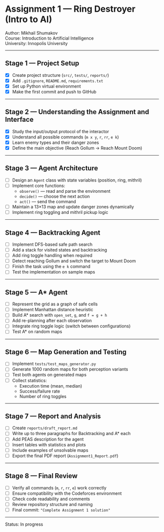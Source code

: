 # Assignment 1 — Ring Destroyer (Intro to AI)
Author: Mikhail Shumakov  
Course: Introduction to Artificial Intelligence  
University: Innopolis University  

---

## Stage 1 — Project Setup
- [x] Create project structure (`src/`, `tests/`, `reports/`)
- [x] Add `.gitignore`, `README.md`, `requirements.txt`
- [x] Set up Python virtual environment
- [x] Make the first commit and push to GitHub

---

## Stage 2 — Understanding the Assignment and Interface
- [x] Study the input/output protocol of the interactor
- [x] Understand all possible commands (`m x y`, `r`, `rr`, `e k`)
- [x] Learn enemy types and their danger zones
- [x] Define the main objective (Reach Gollum → Reach Mount Doom)

---

## Stage 3 — Agent Architecture
- [ ] Design an `Agent` class with state variables (position, ring, mithril)
- [ ] Implement core functions:
  - `observe()` — read and parse the environment
  - `decide()` — choose the next action
  - `act()` — send the command
- [ ] Maintain a 13×13 map and update danger zones dynamically
- [ ] Implement ring toggling and mithril pickup logic

---

## Stage 4 — Backtracking Agent
- [ ] Implement DFS-based safe path search
- [ ] Add a stack for visited states and backtracking
- [ ] Add ring toggle handling when required
- [ ] Detect reaching Gollum and switch the target to Mount Doom
- [ ] Finish the task using the `e k` command
- [ ] Test the implementation on sample maps

---

## Stage 5 — A* Agent
- [ ] Represent the grid as a graph of safe cells
- [ ] Implement Manhattan distance heuristic
- [ ] Build A* search with `open_set`, `g`, and `f = g + h`
- [ ] Add re-planning after each observation
- [ ] Integrate ring toggle logic (switch between configurations)
- [ ] Test A* on random maps

---

## Stage 6 — Map Generation and Testing
- [ ] Implement `tests/test_maps_generator.py`
- [ ] Generate 1000 random maps for both perception variants
- [ ] Test both agents on generated maps
- [ ] Collect statistics:
  - Execution time (mean, median)
  - Success/failure rate
  - Number of ring toggles

---

## Stage 7 — Report and Analysis
- [ ] Create `reports/draft_report.md`
- [ ] Write up to three paragraphs for Backtracking and A* each
- [ ] Add PEAS description for the agent
- [ ] Insert tables with statistics and plots
- [ ] Include examples of unsolvable maps
- [ ] Export the final PDF report (`Assignment1_Report.pdf`)

---

## Stage 8 — Final Review
- [ ] Verify all commands (`m`, `r`, `rr`, `e`) work correctly
- [ ] Ensure compatibility with the Codeforces environment
- [ ] Check code readability and comments
- [ ] Review repository structure and naming
- [ ] Final commit: `"Complete Assignment 1 solution"`

---

Status: In progress